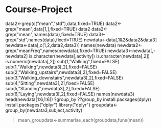 Course-Project
==============
data2<-grep(c("mean","std"),data,fixed=TRUE)
data2<-grep("mean",data[1,],fixed=TRUE)
data2
data2<-grep("mean",names(data),fixed=TRUE)
data3<-grep("std",names(data),fixed=TRUE)
newdata<-data[,1&2&data2&data3]
newdata<-data[,c(1,2,data2,data3)]
names(newdata)
newdata2<-grep("meanFreq",names(newdata),fixed=TRUE)
newdata3<-newdata[,-newdata2]
is.character(newdata[,activity])
is.character(newdata[,2])
is.numeric(newdata[,2])
sub(1,"Walking",fixed=FALSE)
sub(1,"Walking",newdata3[,2],fixed=FALSE)
sub(2,"Walking_upstairs",newdata3[,2],fixed=FALSE)
sub(3,"Walking_downstairs",newdata3[,2],fixed=FALSE)
sub(4,"Sitting",newdata3[,2],fixed=FALSE)
sub(5,"Standing",newdata3[,2],fixed=FALSE)
sub(6,"Laying",newdata3[,2],fixed=FALSE)
names(newdata3)
head(newdata[1:6,1:6])
?group_by
??group_by
install.packages(dplyr)
install.packages("dplyr")
library("dplyr")
groupdata<-group_by(newdata3,subject,activity)
> mean_groupdata<-summarise_each(groupdata,funs(mean))
> 
